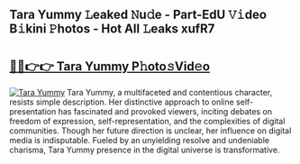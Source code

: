 ## Tara Yummy 𝙻eaked 𝙽u𝚍e - Part-EdU 𝚅𝚒deo B𝚒kini 𝙿hotos - Hot All 𝙻eaks xufR7

# <h2><a href="http://ld4uqj.urlbe.top/?page=Tara+Yummy">🔗🔗👉👉 Tara Yummy P𝚑oto𝚜Vid𝚎o</a></h2>

[![Tara Yummy](https://i.imgur.com/eBuTRDB.gif)](http://ld4uqj.urlbe.top/?page=Tara+Yummy)
Tara Yummy, a multifaceted and contentious character, resists simple description. Her distinctive approach to online self-presentation has fascinated and provoked viewers, inciting debates on freedom of expression, self-representation, and the complexities of digital communities. Though her future direction is unclear, her influence on digital media is indisputable. Fueled by an unyielding resolve and undeniable charisma, Tara Yummy presence in the digital universe is transformative.
